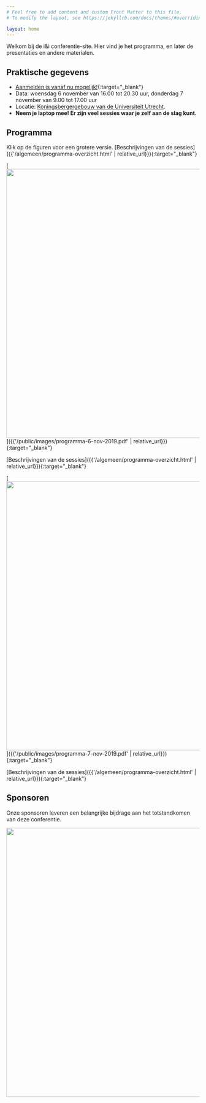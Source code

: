 ```yaml
---
# Feel free to add content and custom Front Matter to this file.
# To modify the layout, see https://jekyllrb.com/docs/themes/#overriding-theme-defaults

layout: home
---
```


Welkom bij de i&i conferentie-site.
Hier vind je het programma, en later de presentaties en andere materialen.

## Praktische gegevens

* [Aanmelden is vanaf nu mogelijk!](https://www.smink-registratie.nl/ieni/){:target="_blank"}
* Data: woensdag 6 november van 16.00 tot 20.30 uur, donderdag 7 november van 9.00 tot 17.00 uur
* Locatie: [Koningsbergergebouw van de Universiteit Utrecht](https://goo.gl/maps/7CdkZcuYwsL2).
* **Neem je laptop mee! Er zijn veel sessies waar je zelf aan de slag kunt.**

## Programma

Klik op de figuren voor een grotere versie.
[Beschrijvingen van de sessies]({{'/algemeen/programma-overzicht.html' | relative_url}}){:target="_blank"}

[<img src="{{'/public/images/programma-6-nov-2019.png' | relative_url}}" width="700">]({{'/public/images/programma-6-nov-2019.pdf' | relative_url}}){:target="_blank"}

[Beschrijvingen van de sessies]({{'/algemeen/programma-overzicht.html' | relative_url}}){:target="_blank"}

[<img src="{{'/public/images/programma-7-nov-2019.png' | relative_url}}" width="700">]({{'/public/images/programma-7-nov-2019.pdf' | relative_url}}){:target="_blank"}

[Beschrijvingen van de sessies]({{'/algemeen/programma-overzicht.html' | relative_url}}){:target="_blank"}

## Sponsoren

Onze sponsoren leveren een belangrijke bijdrage aan het totstandkomen van deze conferentie.

<img src="{{'/public/images/sponsoren-2019-a.jpg' | relative_url}}" width="700">

